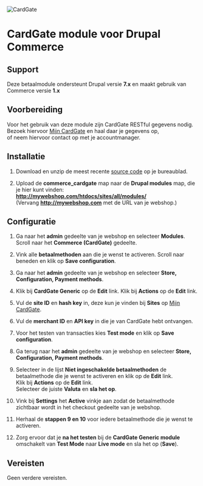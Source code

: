 ![CardGate](https://cdn.curopayments.net/thumb/200/logos/cardgate.png)

# CardGate module voor Drupal Commerce

## Support

Deze betaalmodule ondersteunt Drupal versie **7.x** en maakt gebruik van Commerce versie **1.x**

## Voorbereiding

Voor het gebruik van deze module zijn CardGate RESTful gegevens nodig.  
Bezoek hiervoor [Mijn CardGate](https://my.cardgate.com/) en haal daar je gegevens op,  
of neem hiervoor contact op met je accountmanager.

## Installatie

1. Download en unzip de meest recente [source code](https://github.com/cardgate/drupal-commerce/releases) op je bureaublad.

2. Upload de **commerce_cardgate** map naar de **Drupal modules** map, die je hier kunt vinden:  
   **http://mywebshop.com/htdocs/sites/all/modules/**    
   (Vervang **http://mywebshop.com** met de URL van je webshop.)


## Configuratie

1. Ga naar het **admin** gedeelte van je webshop en selecteer **Modules**.
   Scroll naar het **Commerce (CardGate)** gedeelte.

2. Vink alle **betaalmethoden** aan die je wenst te activeren.
   Scroll naar beneden en klik op **Save configuration**.

3. Ga naar het **admin** gedeelte van je webshop en selecteer **Store, Configuration, Payment methods**.

4. Klik bij **CardGate Generic** op de **Edit** link.
   Klik bij **Actions** op de **Edit** link.
   
5. Vul de **site ID** en **hash key** in, deze kun je vinden bij **Sites** op [Mijn CardGate](https://my.cardgate.com/).

6. Vul de **merchant ID** en **API key** in die je van CardGate hebt ontvangen.

7. Voor het testen van transacties kies **Test mode** en klik op **Save configuration**.

8. Ga terug naar het **admin** gedeelte van je webshop en selecteer **Store, Configuration, Payment methods**.

9. Selecteer in de lijst **Niet ingeschakelde betaalmethoden** de betaalmethode die je wenst te activeren en klik op de **Edit** link.  
    Klik bij **Actions** op de **Edit** link.   
    Selecteer de juiste **Valuta** en **sla het op**.  
    
10. Vink bij **Settings** het **Active** vinkje aan zodat de betaalmethode zichtbaar wordt in het checkout gedeelte van je webshop.

11. Herhaal de **stappen 9 en 10** voor iedere betaalmethode die je wenst te activeren.

12. Zorg ervoor dat je **na het testen** bij de **CardGate Generic module** omschakelt van **Test Mode** naar **Live mode** en sla het op (**Save**).

## Vereisten

Geen verdere vereisten.
